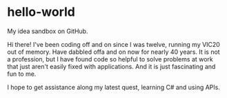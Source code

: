 # hello-world
My idea sandbox on GitHub.

Hi there! I've been coding off and on since I was twelve, running my VIC20 out of memory. Have dabbled offa and on now for nearly 40 years. It is not a profession, but I have found code so helpful to solve problems at work that just aren't easily fixed with applications. And it is just fascinating and fun to me.

I hope to get assistance along my latest quest, learning C# and using APIs.
